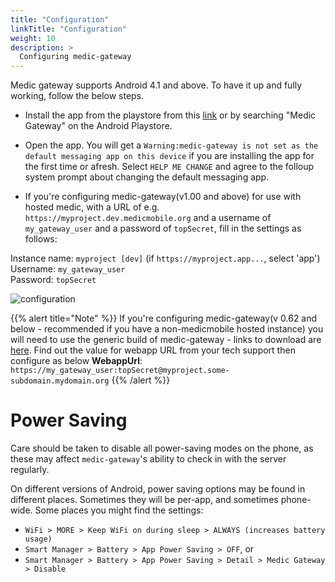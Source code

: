 ```yaml
---
title: "Configuration"
linkTitle: "Configuration"
weight: 10
description: >
  Configuring medic-gateway
---
```


Medic gateway supports Android 4.1 and above. To have it up and fully working, follow the below steps.

- Install the app from the playstore from this [link](https://play.google.com/store/apps/details?id=medic.gateway.alert&hl=en) or by searching "Medic Gateway" on the Android Playstore.

- Open the app.
You will get a ```Warning:medic-gateway is not set as the default messaging app on this device``` if you are installing the app for the first time or afresh. Select ```HELP ME CHANGE``` and agree to the folloup system prompt about changing the default messaging app.

- If you're configuring medic-gateway(v1.00 and above) for use with hosted medic, with a URL of e.g. ```https://myproject.dev.medicmobile.org``` and a username of ```my_gateway_user``` and a password of ```topSecret```, fill in the settings as follows:


Instance name: `myproject [dev]`   (if ```https://myproject.app...```, select 'app')<br>
Username: `my_gateway_user`<br>
Password: `topSecret`


![configuration](gateway-config.png)

{{% alert title="Note" %}}
If you're configuring medic-gateway(v 0.62 and below - recommended if you have a non-medicmobile hosted instance) you will need to use the generic build of medic-gateway - links to download are [here](https://github.com/medic/medic-gateway/releases). Find out the value for webapp URL from your tech support then configure as below
 **WebappUrl**: ```https://my_gateway_user:topSecret@myproject.some-subdomain.mydomain.org```
{{% /alert %}}



 # Power Saving

 Care should be taken to disable all power-saving modes on the phone, as these may affect `medic-gateway`'s ability to check in with the server regularly.
 
 On different versions of Android, power saving options may be found in different places.  Sometimes they will be per-app, and sometimes phone-wide.  Some places you might find the settings:

* `WiFi > MORE > Keep WiFi on during sleep > ALWAYS (increases battery usage)`
* `Smart Manager > Battery > App Power Saving > OFF`, or
* `Smart Manager > Battery > App Power Saving > Detail > Medic Gateway > Disable`